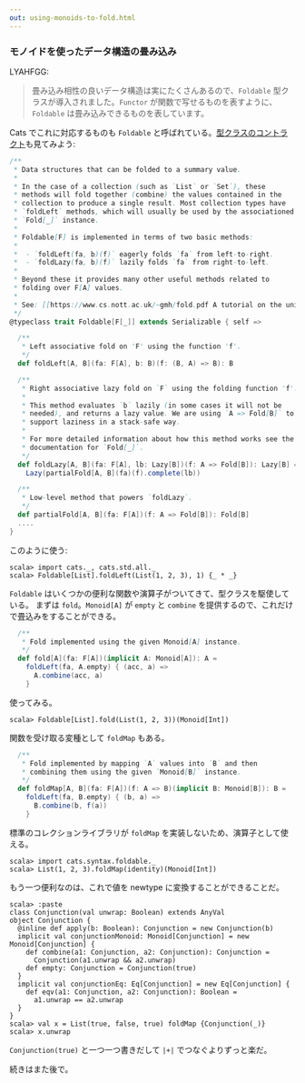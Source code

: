 ```yaml
---
out: using-monoids-to-fold.html
---
```


  [FoldableSource]: $catsBaseUrl$/core/src/main/scala/cats/Foldable.scala

### モノイドを使ったデータ構造の畳み込み

LYAHFGG:

> 畳み込み相性の良いデータ構造は実にたくさんあるので、`Foldable` 型クラスが導入されました。`Functor` が関数で写せるものを表すように、`Foldable` は畳み込みできるものを表しています。

Cats でこれに対応するものも `Foldable` と呼ばれている。[型クラスのコントラクト][FoldableSource]も見てみよう:

```scala
/**
 * Data structures that can be folded to a summary value.
 *
 * In the case of a collection (such as `List` or `Set`), these
 * methods will fold together (combine) the values contained in the
 * collection to produce a single result. Most collection types have
 * `foldLeft` methods, which will usually be used by the associationed
 * `Fold[_]` instance.
 *
 * Foldable[F] is implemented in terms of two basic methods:
 *
 *  - `foldLeft(fa, b)(f)` eagerly folds `fa` from left-to-right.
 *  - `foldLazy(fa, b)(f)` lazily folds `fa` from right-to-left.
 *
 * Beyond these it provides many other useful methods related to
 * folding over F[A] values.
 *
 * See: [[https://www.cs.nott.ac.uk/~gmh/fold.pdf A tutorial on the universality and expressiveness of fold]]
 */
@typeclass trait Foldable[F[_]] extends Serializable { self =>

  /**
   * Left associative fold on 'F' using the function 'f'.
   */
  def foldLeft[A, B](fa: F[A], b: B)(f: (B, A) => B): B

  /**
   * Right associative lazy fold on `F` using the folding function 'f'.
   *
   * This method evaluates `b` lazily (in some cases it will not be
   * needed), and returns a lazy value. We are using `A => Fold[B]` to
   * support laziness in a stack-safe way.
   *
   * For more detailed information about how this method works see the
   * documentation for `Fold[_]`.
   */
  def foldLazy[A, B](fa: F[A], lb: Lazy[B])(f: A => Fold[B]): Lazy[B] =
    Lazy(partialFold[A, B](fa)(f).complete(lb))

  /**
   * Low-level method that powers `foldLazy`.
   */
  def partialFold[A, B](fa: F[A])(f: A => Fold[B]): Fold[B]
  ....
}
```

このように使う:

```console:new
scala> import cats._, cats.std.all._
scala> Foldable[List].foldLeft(List(1, 2, 3), 1) {_ * _}
```

`Foldable` はいくつかの便利な関数や演算子がついてきて、型クラスを駆使している。
まずは `fold`。`Monoid[A]` が `empty` と `combine` を提供するので、これだけで畳込みをすることができる。

```scala
  /**
   * Fold implemented using the given Monoid[A] instance.
   */
  def fold[A](fa: F[A])(implicit A: Monoid[A]): A =
    foldLeft(fa, A.empty) { (acc, a) =>
      A.combine(acc, a)
    }
```

使ってみる。

```console
scala> Foldable[List].fold(List(1, 2, 3))(Monoid[Int])
```

関数を受け取る変種として `foldMap` もある。

```scala
  /**
   * Fold implemented by mapping `A` values into `B` and then
   * combining them using the given `Monoid[B]` instance.
   */
  def foldMap[A, B](fa: F[A])(f: A => B)(implicit B: Monoid[B]): B =
    foldLeft(fa, B.empty) { (b, a) =>
      B.combine(b, f(a))
    }
```

標準のコレクションライブラリが `foldMap` を実装しないため、演算子として使える。

```console
scala> import cats.syntax.foldable._
scala> List(1, 2, 3).foldMap(identity)(Monoid[Int])
```

もう一つ便利なのは、これで値を newtype に変換することができることだ。

```console
scala> :paste
class Conjunction(val unwrap: Boolean) extends AnyVal
object Conjunction {
  @inline def apply(b: Boolean): Conjunction = new Conjunction(b)
  implicit val conjunctionMonoid: Monoid[Conjunction] = new Monoid[Conjunction] {
    def combine(a1: Conjunction, a2: Conjunction): Conjunction =
      Conjunction(a1.unwrap && a2.unwrap)
    def empty: Conjunction = Conjunction(true)
  }
  implicit val conjunctionEq: Eq[Conjunction] = new Eq[Conjunction] {
    def eqv(a1: Conjunction, a2: Conjunction): Boolean =
      a1.unwrap == a2.unwrap
  }
}
scala> val x = List(true, false, true) foldMap {Conjunction(_)}
scala> x.unwrap
```

`Conjunction(true)` と一つ一つ書きだして `|+|` でつなぐよりずっと楽だ。

続きはまた後で。
